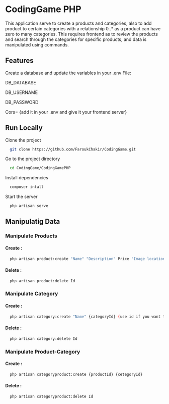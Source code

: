 
# CodingGame PHP

This application serve to create a products and categories, also to add product to certain categories with a relationship 0..* as a product can have zero to many categories.
This requires frontend as to review the products and search through the categories for specific products, and data is manipulated using commands.


## Features

Create a database and update the variables in your .env File:

DB_DATABASE

DB_USERNAME

DB_PASSWORD

Cors= {add it in your .env and give it your frontend server}

## Run Locally

Clone the project

```bash
  git clone https://github.com/FaroukChakir/CodingGame.git
```

Go to the project directory

```bash
  cd CodingGame/CodingGamePHP
```

Install dependencies

```bash
  composer intall
```

Start the server

```bash
  php artisan serve
```


## Manipulatig Data 

### Manipulate Products

#### Create :

```bash
  php artisan product:create "Name" "Description" Price "Image location"
```
#### Delete :

```bash
  php artisan product:delete Id
```
### Manipulate Category

#### Create :

```bash
  php artisan category:create "Name" {categoryId} (use id if you want to add a sub-category)
```
#### Delete :

```bash
  php artisan category:delete Id
```

### Manipulate Product-Category

#### Create :

```bash
  php artisan categoryproduct:create {productId} {cetegoryId}
```
#### Delete :

```bash
  php artisan categoryproduct:delete Id
```